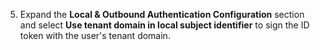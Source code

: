 5. Expand the **Local & Outbound Authentication Configuration** section and select **Use tenant domain in local subject identifier** to sign the ID token with the user's tenant domain.
